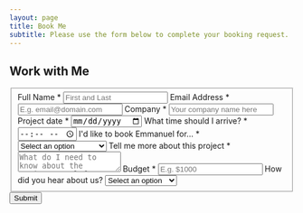 ```yaml
---
layout: page
title: Book Me
subtitle: Please use the form below to complete your booking request.
---
```

<div>
<h2 class="text-center">Work with Me</h2>
<form id="fs-frm" name="registration-form" accept-charset="utf-8" action="https://formspree.io/f/mknygpvb" class="form" method="POST">
<!-- <p> Book me as your next keynote, moderator, host, or panelist. Use the form to work with my team on getting me to your next event. </p>
<br> -->
  <fieldset id="fs-frm-inputs">
    <label for="full-name">Full Name *</label>
    <input type="text" name="name" id="full-name" placeholder="First and Last" required="">
    <label for="email-address">Email Address *</label>
    <input type="email" name="_replyto" id="email-address" placeholder="E.g. email@domain.com" required="">
    <label for="Company">Company *</label>
    <input type="text" name="Company" id="company-name" placeholder="Your company name here" required="">
    <label for="date">Project date * </label>
    <input type="date" name="date" id="date-name" placeholder="" required=""> 
    <label for="time">What time should I arrive? *</label>
    <input type="time" name="time" id="time-name" placeholder="" required=""> 
    <label for="servicetype">I'd like to book Emmanuel for... * </label>
     <select name="servicetype" required="">
        <option value="" selected="" disabled="">Select an option</option>
      	<option value="IK">Inspirational Keynote</option>
      	<option value="PM">Panel Moderation</option>
        <option value="PP">Panel Participation</option>
        <option value="SE">Speaking Engagement</option>
        <option value="PI">Press Interview</option>
        <option value="EH">Event Host</option>
        <option value="OO">Other</option>
     </select>     
    <label for="note">Tell me more about this project *</label>
    <textarea rows="2" name="note" id="note" placeholder="What do I need to know about the project? Feel free to include any additional information"></textarea>
    <label for="budget">Budget *</label>
    <input type="text" name="budget" id="budget-id" pattern="[$0-9]+" placeholder="E.g. $1000" required="">
      <label for="aboutus">How did you hear about us?</label>
       <select name="aboutus" >
        <option value="" selected="" disabled="">Select an option</option>
      	<option value="PW">Personal Website</option>
      	<option value="CR">Client Referral</option>
        <option value="IR">Industry Referral</option>
        <option value="GG">Google</option>
        <option value="IG">Instagram</option>
        <option value="IN">LinkedIn</option>
        <option value="OO">Other</option>
        <option value="UU">Unknown</option>
     </select>
  <input type="hidden" name="_subject" id="email-subject" value="Speaking Engagement Request Form Submission">
  </fieldset>
  <input type="submit" value="Submit">
</form>
</div>

